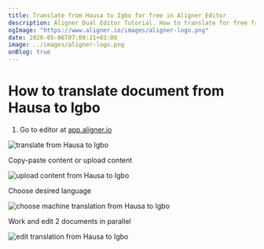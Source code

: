 ```yaml
---
title: Translate from Hausa to Igbo for free in Aligner Editor
description: Aligner Dual Editor Tutorial. How to translate for free from Hausa to Igbo. Aligner is multilingual document management platform. 
ogImage: "https://www.aligner.io/images/aligner-logo.png"
date: 2020-05-06T07:09:21+03:00
image: ../images/aligner-logo.png
onBlog: true
---
```


# How to translate document from Hausa to Igbo

1. Go to editor at [app.aligner.io](https://app.aligner.io "Aligner App web page")

![translate from Hausa to Igbo](../aligner-blank-editor.png "translate from Hausa to Igbo")

Copy-paste content or upload content

![upload content from Hausa to Igbo](../aligner-uploaded-document.png "upload content from Hausa to Igbo")

Choose desired language

![choose machine translation from Hausa to Igbo](../aligner-language-dropdown.png "choose machine translation from Hausa to Igbo")

Work and edit 2 documents in parallel

![edit translation from Hausa to Igbo](../aligner-double-sitded-editor.png "edit translation from Hausa to Igbo")

